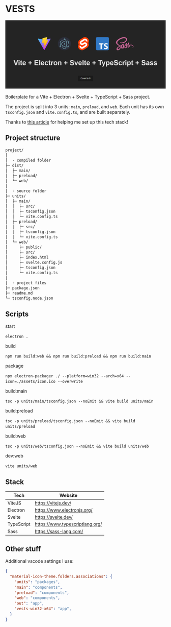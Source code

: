 # VESTS

<p align="center">
  <img alt="vests banner" src="./assets/banner.png">
</p>

Boilerplate for a Vite + Electron + Svelte + TypeScript + Sass project.

The project is split into 3 units: `main`, `preload`, and `web`. Each unit has its own `tsconfig.json` and `vite.config.ts`, and are built separately.

Thanks to [this article](https://blog.totominc.io/blog/electron-with-typescript-and-vite-as-a-build-system) for helping me set up this tech stack!


## Project structure

```
project/
│
│  · compiled folder
├─ dist/
│  ├─ main/
│  ├─ preload/
│  └─ web/
│
│  · source folder
├─ units/
│  ├─ main/
│  │  ├─ src/
│  │  ├─ tsconfig.json
│  │  └─ vite.config.ts
│  ├─ preload/
│  │  ├─ src/
│  │  ├─ tsconfig.json
│  │  └─ vite.config.ts
│  └─ web/
│     ├─ public/
│     ├─ src/
│     ├─ index.html
│     ├─ svelte.config.js
│     ├─ tsconfig.json
│     └─ vite.config.ts
│
│  · project files
├─ package.json
├─ readme.md
└─ tsconfig.node.json
```


## Scripts

start

```electron .```

build

```npm run build:web && npm run build:preload && npm run build:main```

package

```npx electron-packager ./ --platform=win32 --arch=x64 --icon=./assets/icon.ico --overwrite```

build:main

```tsc -p units/main/tsconfig.json --noEmit && vite build units/main```

build:preload

```tsc -p units/preload/tsconfig.json --noEmit && vite build units/preload```

build:web

```tsc -p units/web/tsconfig.json --noEmit && vite build units/web```

dev:web

```vite units/web```


## Stack

| Tech       | Website                          |
| ---------- | ---------------------------------|
| ViteJS     | https://vitejs.dev/              |
| Electron   | https://www.electronjs.org/      |
| Svelte     | https://svelte.dev/              |
| TypeScript | https://www.typescriptlang.org/  |
| Sass       | https://sass-lang.com/           |


## Other stuff

Additional vscode settings I use:

```json
{
  "material-icon-theme.folders.associations": {
    "units": "packages",
    "main": "components",
    "preload": "components",
    "web": "components",
    "out": "app",
    "vests-win32-x64": "app",
  }
}
```